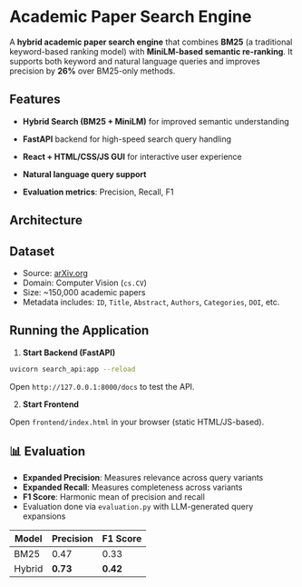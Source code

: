 # Academic Paper Search Engine

A **hybrid academic paper search engine** that combines **BM25** (a traditional keyword-based ranking model) with **MiniLM-based semantic re-ranking**. It supports both keyword and natural language queries and improves precision by **26%** over BM25-only methods.

## Features

* **Hybrid Search (BM25 + MiniLM)** for improved semantic understanding

* **FastAPI** backend for high-speed search query handling

* **React + HTML/CSS/JS GUI** for interactive user experience

* **Natural language query support**

* **Evaluation metrics**: Precision, Recall, F1

## Architecture

## Dataset

* Source: [arXiv.org](https://arxiv.org/)
* Domain: Computer Vision (`cs.CV`)
* Size: \~150,000 academic papers
* Metadata includes: `ID`, `Title`, `Abstract`, `Authors`, `Categories`, `DOI`, etc.

## Running the Application

1. **Start Backend (FastAPI)**

```bash
uvicorn search_api:app --reload
```

Open `http://127.0.0.1:8000/docs` to test the API.

2. **Start Frontend**

Open `frontend/index.html` in your browser (static HTML/JS-based).

## 📊 Evaluation

* **Expanded Precision**: Measures relevance across query variants
* **Expanded Recall**: Measures completeness across variants
* **F1 Score**: Harmonic mean of precision and recall
* Evaluation done via `evaluation.py` with LLM-generated query expansions

| Model  | Precision | F1 Score |
| ------ | --------- | -------- |
| BM25   | 0.47      | 0.33     |
| Hybrid | **0.73**  | **0.42** |

